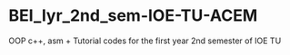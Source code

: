 # BEI_Iyr_2nd_sem-IOE-TU-ACEM
OOP c++, asm + Tutorial codes for the first year 2nd semester of IOE TU

